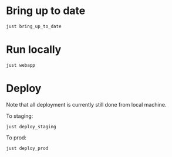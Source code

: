 # Bring up to date

```
just bring_up_to_date
```

# Run locally

```
just webapp
```

# Deploy

Note that all deployment is currently still done from local machine.

To staging:
```
just deploy_staging
```

To prod:
```
just deploy_prod
```